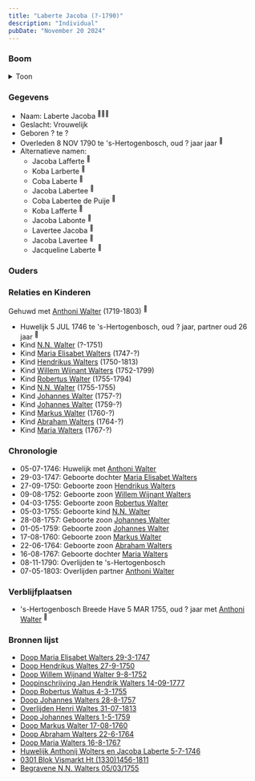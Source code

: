 ```yaml
---
title: "Laberte Jacoba (?-1790)"
description: "Individual"
pubDate: "November 20 2024"
---
```


### Boom
<details><summary>Toon</summary>

![test](https://www.plantuml.com/plantuml/svg/fPPTJzim58Rl_IkEu8AhJacSD0sgW9QrOmWwnCRGD4t8IRmcgsiZEnMgKF_x7E9-EMmosrsTO_jzpgTxfYeYgyMS8JKh-IEHP0ufoMPJAHOyFnTCIAWauKgRAAzGKUOKib9cZ3Q_wVonMiASpbCgLVD9LLHIKIqVATgvDMD4ANX6030KCgVoIr5cCqwLwlVdfEGd9u3H2g4Zk7cHKWWrHmwkYBwxed19Cf6I0o0AFdgUZmFOd3mS3qTuXFNrppzBol8Lz8zJaYuVKb5LZ1wVm2cSxjZKRC7O0-7vGoQ5KgdG77fJ3oQVle8V9nuSgSw5LXLJobEXig96Cpm3NXM2bt1FcFPqo-C378xmE1eF_y8HmllHkPRm4nUW6Au7ty3lULZlNgq1-iTFDCzBFjKx8hYykzBtXTqNaB7dUM4N3bavBQebPKmyQPZDoMiYIm8ZLYeTqyfue3OkX34uX398DDLjhHcx-72wYtv1UIxBsKArj77Y4huWXi-Z6wqTUIxQEYSluUdv-BMC6gZ9kyaxEviX1XF5gQJB_osi0CDuDAon_Tret9UCqJdSbxyuuUrq19vBI18Ot7sehmvSIBgc_f9a5-HMr2ssoSes2au4eQc7A78XYDO4uIx1fIW8rnjQ14vT5VJMGNXxIVvHkUkYx3ST6aTE_Rmdh9jnzah8GoVPs3ZSTUg3FTr1AacX9tAh0x5Jg0FTKfDQEVmNZ_NuQUdsNAQEtrrx_FOKlzRWiMk3HzlgReqGXsBVQOqLCkzMfsC6DJ8Fn_Q36U0TCu_trpYnx7X_7NYMtLxxrjhM2oqzwtxSsr_769bde_DTF_qvvJyse6QcMuRGdC2sGQERaMUVQ0nXs-0ZCo1iGnFMcj8oXCXqc8tRKE4MbNROLAXbq9wZC_sMwNzElm40)
</details>

### Gegevens
- Naam: Laberte Jacoba <sup><a href="../s00180/" style="text-decoration:none" title="Doop Willem Wijnand Walter 9-8-1752">:link:</a><a href="../s00193/" style="text-decoration:none" title="Doop Johannes Walters 28-8-1757">:link:</a><a href="../s00189/" style="text-decoration:none" title="Huwelijk Anthonij Wolters en Jacoba Laberte 5-7-1746">:link:</a></sup>
- Geslacht: Vrouwelijk
- Geboren ? te ? 
- Overleden 8 NOV 1790 te 's-Hertogenbosch, oud ? jaar jaar <sup><a href="../s00194/" style="text-decoration:none" title="0301 Blok Vismarkt Ht (1330)1456-1811">:link:</a></sup>
- Alternatieve namen:
  - Jacoba Lafferte <sup><a href="../s00181/" style="text-decoration:none" title="Doop Abraham Walters 22-6-1764">:link:</a></sup>
  - Koba Larberte <sup><a href="../s00190/" style="text-decoration:none" title="Doop Maria Walters 16-8-1767">:link:</a></sup>
  - Coba Laberte <sup><a href="../s00191/" style="text-decoration:none" title="Doop Hendrikus Waltes 27-9-1750">:link:</a></sup>
  - Jacoba Labertee <sup><a href="../s00192/" style="text-decoration:none" title="Doop Robertus Waltus 4-3-1755">:link:</a></sup>
  - Coba Labertee de Puije <sup><a href="../s00193/" style="text-decoration:none" title="Doop Johannes Walters 28-8-1757">:link:</a></sup>
  - Koba Lafferte <sup><a href="../s00201/" style="text-decoration:none" title="Doop Markus Walter 17-08-1760">:link:</a></sup>
  - Jacoba Labonte <sup><a href="../s00203/" style="text-decoration:none" title="Doop Johannes Walters 1-5-1759">:link:</a></sup>
  - Lavertee Jacoba <sup><a href="../s00204/" style="text-decoration:none" title="Doop Maria Elisabet Walters 29-3-1747">:link:</a></sup>
  - Jacoba Lavertee <sup><a href="../s00204/" style="text-decoration:none" title="Doop Maria Elisabet Walters 29-3-1747">:link:</a></sup>
  - Jacqueline Laberte <sup><a href="../s00295/" style="text-decoration:none" title="Overlijden Henri Waltes 31-07-1813">:link:</a></sup>

### Ouders

### Relaties en Kinderen

Gehuwd met [Anthoni Walter](../i00131/) (1719-1803) <sup><a href="../s00189/" style="text-decoration:none" title="Huwelijk Anthonij Wolters en Jacoba Laberte 5-7-1746">:link:</a></sup>
- Huwelijk 5 JUL 1746 te 's-Hertogenbosch, oud ? jaar, partner oud 26 jaar <sup><a href="../s00189/" style="text-decoration:none" title="Huwelijk Anthonij Wolters en Jacoba Laberte 5-7-1746">:link:</a></sup>
- Kind [N.N. Walter](../i00143/) (?-1751)
- Kind [Maria Elisabet Walters](../i00147/) (1747-?)
- Kind [Hendrikus Walters](../i00139/) (1750-1813)
- Kind [Willem Wijnant Walters](../i00120/) (1752-1799)
- Kind [Robertus Walter](../i00140/) (1755-1794)
- Kind [N.N. Walter](../i00173/) (1755-1755)
- Kind [Johannes Walter](../i00141/) (1757-?)
- Kind [Johannes Walter](../i00146/) (1759-?)
- Kind [Markus Walter](../i00144/) (1760-?)
- Kind [Abraham Walters](../i00133/) (1764-?)
- Kind [Maria Walters](../i00138/) (1767-?)

### Chronologie
- 05-07-1746: Huwelijk met [Anthoni Walter](../i00131/)
- 29-03-1747: Geboorte dochter [Maria Elisabet Walters](../i00147/)
- 27-09-1750: Geboorte zoon [Hendrikus Walters](../i00139/)
- 09-08-1752: Geboorte zoon [Willem Wijnant Walters](../i00120/)
- 04-03-1755: Geboorte zoon [Robertus Walter](../i00140/)
- 05-03-1755: Geboorte kind [N.N. Walter](../i00173/)
- 28-08-1757: Geboorte zoon [Johannes Walter](../i00141/)
- 01-05-1759: Geboorte zoon [Johannes Walter](../i00146/)
- 17-08-1760: Geboorte zoon [Markus Walter](../i00144/)
- 22-06-1764: Geboorte zoon [Abraham Walters](../i00133/)
- 16-08-1767: Geboorte dochter [Maria Walters](../i00138/)
- 08-11-1790: Overlijden te 's-Hertogenbosch
- 07-05-1803: Overlijden partner [Anthoni Walter](../i00131/)

### Verblijfplaatsen
- 's-Hertogenbosch Breede Have 5 MAR 1755, oud ? jaar met [Anthoni Walter](../i00131/) <sup><a href="../s00039/" style="text-decoration:none" title="Begravene N.N. Walters 05/03/1755">:link:</a></sup>

### Bronnen lijst
- [Doop Maria Elisabet Walters 29-3-1747](../s00204/)
- [Doop Hendrikus Waltes 27-9-1750](../s00191/)
- [Doop Willem Wijnand Walter 9-8-1752](../s00180/)
- [Doopinschrijving Jan Hendrik Walters 14-09-1777 ](../s00265/)
- [Doop Robertus Waltus 4-3-1755](../s00192/)
- [Doop Johannes Walters 28-8-1757](../s00193/)
- [Overlijden Henri Waltes 31-07-1813](../s00295/)
- [Doop Johannes Walters 1-5-1759](../s00203/)
- [Doop Markus Walter 17-08-1760](../s00201/)
- [Doop Abraham Walters 22-6-1764](../s00181/)
- [Doop Maria Walters 16-8-1767](../s00190/)
- [Huwelijk Anthonij Wolters en Jacoba Laberte 5-7-1746](../s00189/)
- [0301 Blok Vismarkt Ht (1330)1456-1811](../s00194/)
- [Begravene N.N. Walters 05/03/1755](../s00039/)